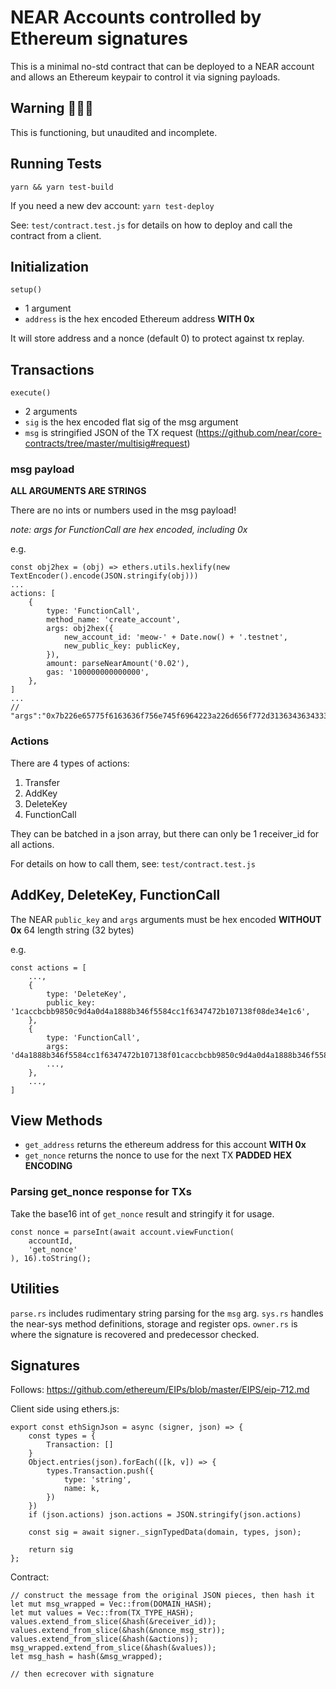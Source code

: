# NEAR Accounts controlled by Ethereum signatures

This is a minimal no-std contract that can be deployed to a NEAR account and allows an Ethereum keypair to control it via signing payloads.

## Warning 🚨🚨🚨

This is functioning, but unaudited and incomplete.

## Running Tests

`yarn && yarn test-build`

If you need a new dev account: `yarn test-deploy`

See: `test/contract.test.js` for details on how to deploy and call the contract from a client.

## Initialization

`setup()`

- 1 argument
- `address` is the hex encoded Ethereum address **WITH 0x**

It will store address and a nonce (default 0) to protect against tx replay.

## Transactions

`execute()`

- 2 arguments
- `sig` is the hex encoded flat sig of the msg argument
- `msg` is stringified JSON of the TX request (https://github.com/near/core-contracts/tree/master/multisig#request)

### msg payload

**ALL ARGUMENTS ARE STRINGS**

There are no ints or numbers used in the msg payload!

*note: args for FunctionCall are hex encoded, including 0x*

e.g.

```
const obj2hex = (obj) => ethers.utils.hexlify(new TextEncoder().encode(JSON.stringify(obj)))
...
actions: [
	{
		type: 'FunctionCall',
		method_name: 'create_account',
		args: obj2hex({
			new_account_id: 'meow-' + Date.now() + '.testnet',
			new_public_key: publicKey,
		}),
		amount: parseNearAmount('0.02'),
		gas: '100000000000000',
	},
]
...
// "args":"0x7b226e65775f6163636f756e745f6964223a226d656f772d313634363433393030363738312e746573746e6574222c226e65775f7075626c69635f6b6579223a22656432353531393a327677456d413535376a586352576a6771314c393252435244756d4d36474359705567414e62793867534433227d"
```

### Actions

There are 4 types of actions:
1. Transfer
2. AddKey
3. DeleteKey
4. FunctionCall

They can be batched in a json array, but there can only be 1 receiver_id for all actions.

For details on how to call them, see: `test/contract.test.js`

## AddKey, DeleteKey, FunctionCall

The NEAR `public_key` and `args` arguments must be hex encoded **WITHOUT 0x** 64 length string (32 bytes)

e.g.
```
const actions = [
	...,
	{
		type: 'DeleteKey',
		public_key: '1caccbcbb9850c9d4a0d4a1888b346f5584cc1f6347472b107138f08de34e1c6',
	},
	{
		type: 'FunctionCall',
		args: 'd4a1888b346f5584cc1f6347472b107138f01caccbcbb9850c9d4a0d4a1888b346f5584cc1f6347472b107138f08de34e1c66347472b107138',
		...,
	},
	...,
]
```

## View Methods

- `get_address` returns the ethereum address for this account **WITH 0x**
- `get_nonce` returns the nonce to use for the next TX **PADDED HEX ENCODING**

### Parsing get_nonce response for TXs

Take the base16 int of `get_nonce` result and stringify it for usage.
```
const nonce = parseInt(await account.viewFunction(
	accountId,
	'get_nonce'
), 16).toString();
```

## Utilities

`parse.rs` includes rudimentary string parsing for the `msg` arg.
`sys.rs` handles the near-sys method definitions, storage and register ops.
`owner.rs` is where the signature is recovered and predecessor checked.

## Signatures

Follows:
https://github.com/ethereum/EIPs/blob/master/EIPS/eip-712.md

Client side using ethers.js:
```
export const ethSignJson = async (signer, json) => {
	const types = {
		Transaction: []
	}
	Object.entries(json).forEach(([k, v]) => {
		types.Transaction.push({
			type: 'string',
			name: k,
		})
	})
	if (json.actions) json.actions = JSON.stringify(json.actions)

	const sig = await signer._signTypedData(domain, types, json);

	return sig
};
```
Contract:
```
// construct the message from the original JSON pieces, then hash it
let mut msg_wrapped = Vec::from(DOMAIN_HASH);
let mut values = Vec::from(TX_TYPE_HASH);
values.extend_from_slice(&hash(&receiver_id));
values.extend_from_slice(&hash(&nonce_msg_str));
values.extend_from_slice(&hash(&actions));
msg_wrapped.extend_from_slice(&hash(&values));
let msg_hash = hash(&msg_wrapped);

// then ecrecover with signature
```
